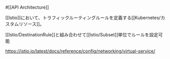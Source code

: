 #[[API Architecture]]

[[Istio]]において、トラフィックルーティングルールを定義する[[Kubernetes/カスタムリソース]]。

[[Istio/DestinationRule]]と組み合わせて[[Istio/Subset]]単位でルールを設定可能

<https://istio.io/latest/docs/reference/config/networking/virtual-service/>